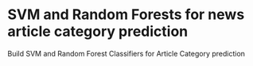 # SVM and Random Forests for news article category prediction
Build SVM and Random Forest Classifiers for Article Category prediction

